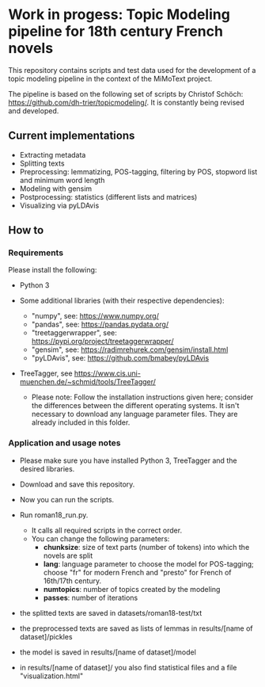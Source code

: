 # Work in progess: Topic Modeling pipeline for 18th century French novels

This repository contains scripts and test data used for the development of a topic modeling pipeline in the context of the MiMoText project.

The pipeline is based on the following set of scripts by Christof Schöch: https://github.com/dh-trier/topicmodeling/. It is constantly being revised and developed.

## Current implementations
* Extracting metadata
* Splitting texts 
* Preprocessing: lemmatizing, POS-tagging, filtering by POS, stopword list and minimum word length
* Modeling with gensim
* Postprocessing: statistics (different lists and matrices)
* Visualizing via pyLDAvis

## How to

### Requirements

Please install the following: 

* Python 3
* Some additional libraries (with their respective dependencies): 
    * "numpy", see: https://www.numpy.org/
    * "pandas", see: https://pandas.pydata.org/
    * "treetaggerwrapper", see: https://pypi.org/project/treetaggerwrapper/
    * "gensim", see: https://radimrehurek.com/gensim/install.html
    * "pyLDAvis", see: https://github.com/bmabey/pyLDAvis
     
* TreeTagger, see https://www.cis.uni-muenchen.de/~schmid/tools/TreeTagger/
  * Please note: Follow the installation instructions given here; consider the differences between the different operating systems. It isn't necessary to download any language parameter files. They are already included in this folder.
    
 
### Application and usage notes

* Please make sure you have installed Python 3, TreeTagger and the desired libraries.
* Download and save this repository. 
* Now you can run the scripts. 
* Run roman18_run.py. 
    * It calls all required scripts in the correct order.
    * You can change the following parameters:
       - **chunksize**: size of text parts (number of tokens) into which the novels are split
       - **lang**: language parameter to choose the model for POS-tagging; choose "fr" for modern French and "presto" for French of 16th/17th century.
       - **numtopics**: number of topics created by the modeling
       - **passes**: number of iterations 

* the splitted texts are saved in datasets/roman18-test/txt
* the preprocessed texts are saved as lists of lemmas in results/[name of dataset]/pickles
* the model is saved in results/[name of dataset]/model
* in results/[name of dataset]/ you also find statistical files and a file "visualization.html"

